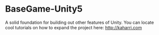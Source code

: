 # BaseGame-Unity5
A solid foundation for building out other features of Unity. You can locate cool tutorials on how to expand the project here: http://kaharri.com 
